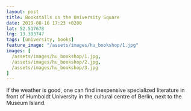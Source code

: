 ```yaml
---
layout: post
title: Bookstalls on the University Square
date: 2019-08-16 17:23 +0200
lat: 52.517678
lng: 13.393747
tags: [university, books]
feature_image: "/assets/images/hu_bookshop/1.jpg"
images: [
  /assets/images/hu_bookshop/1.jpg,
  /assets/images/hu_bookshop/2.jpg,
  /assets/images/hu_bookshop/3.jpg
]
---
```


If the weather is good, one can find inexpensive specialized literature in front of Humboldt University in the cultural centre of Berlin, next to the Museum Island.
